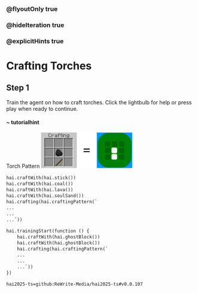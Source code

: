 ### @flyoutOnly true
### @hideIteration true
### @explicitHints true

# Crafting Torches

## Step 1
Train the agent on how to craft torches. Click the lightbulb for help or press play when ready to continue.

#### ~ tutorialhint 
Torch Pattern
![Torch](https://raw.githubusercontent.com/ReWrite-Media/makecode/master/blocks/hai2025/img/torch_crafting.png "Torch")

```ghost
hai.craftWith(hai.stick())
hai.craftWith(hai.coal())
hai.craftWith(hai.lava())
hai.craftWith(hai.soulSand())
hai.crafting(hai.craftingPattern(`
...
...
...`))
```

```template
hai.trainingStart(function () {
    hai.craftWith(hai.ghostBlock())
    hai.craftWith(hai.ghostBlock())
    hai.crafting(hai.craftingPattern(`
    ...
    ...
    ...`))
})
```

```package
hai2025-ts=github:ReWrite-Media/hai2025-ts#v0.0.107
```
